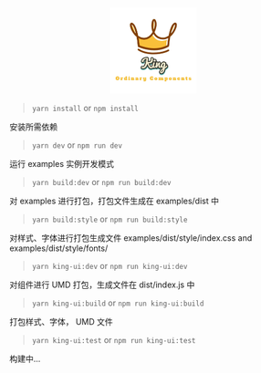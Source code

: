 <p align="center">
    <img src="/docs/.vuepress/public/img/logo/logo-slogan.png" width="30%">
</p>

> `yarn install` or `npm install`

安装所需依赖

> `yarn dev` or `npm run dev`

运行 examples 实例开发模式

> `yarn build:dev` or `npm run build:dev`

对 examples 进行打包，打包文件生成在 examples/dist 中

> `yarn build:style` or `npm run build:style`

对样式、字体进行打包生成文件 examples/dist/style/index.css and examples/dist/style/fonts/

> `yarn king-ui:dev` or `npm run king-ui:dev`

对组件进行 UMD 打包，生成文件在 dist/index.js 中

> `yarn king-ui:build` or `npm run king-ui:build`

打包样式、字体， UMD 文件

> `yarn king-ui:test` or `npm run king-ui:test`

构建中...
